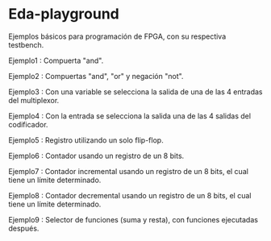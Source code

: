 # Eda-playground
Ejemplos básicos para programación de FPGA, con su respectiva testbench.

Ejemplo1 : Compuerta "and".

Ejemplo2 : Compuertas "and", "or" y negación "not".

Ejemplo3 : Con una variable se selecciona la salida de una de las 4 entradas del multiplexor.

Ejemplo4 : Con la entrada se selecciona la salida una de las 4 salidas del codificador.

Ejemplo5 : Registro utilizando un solo flip-flop.

Ejemplo6 : Contador usando un registro de un 8 bits.

Ejemplo7 : Contador incremental usando un registro de un 8 bits, el cual tiene un límite determinado.

Ejemplo8 : Contador decremental usando un registro de un 8 bits, el cual tiene un límite determinado.

Ejemplo9 : Selector de funciones (suma y resta), con funciones ejecutadas después.
